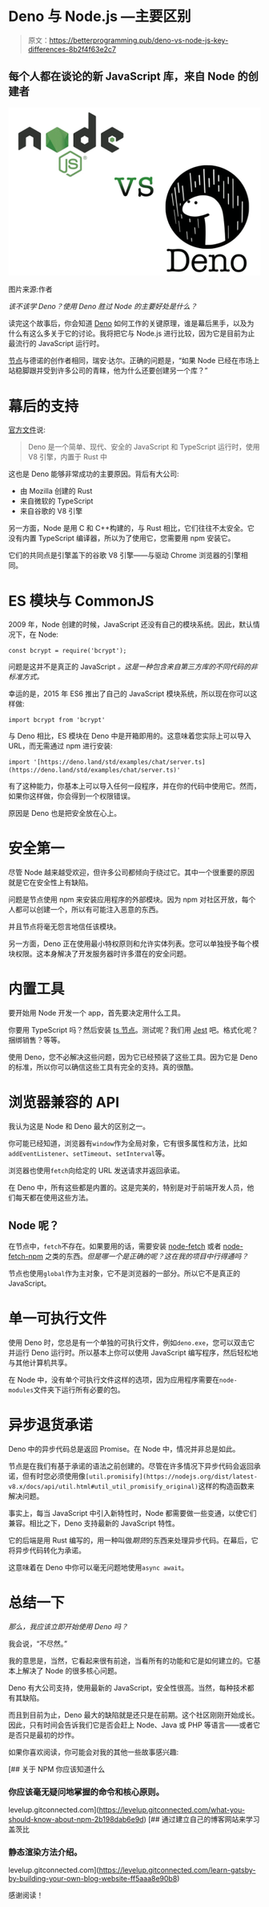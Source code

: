 # Deno 与 Node.js —主要区别

> 原文：<https://betterprogramming.pub/deno-vs-node-js-key-differences-8b2f4f63e2c7>

## 每个人都在谈论的新 JavaScript 库，来自 Node 的创建者

![](img/8101774d6ca614fd620b1b9f4f07833f.png)

图片来源:作者

*该不该学 Deno？使用 Deno 胜过 Node 的主要好处是什么？*

读完这个故事后，你会知道 [Deno](https://deno.land/) 如何工作的关键原理，谁是幕后黑手，以及为什么有这么多关于它的讨论。我将把它与 Node.js 进行比较，因为它是目前为止最流行的 JavaScript 运行时。

[节点](https://nodejs.org/en/)与德诺的创作者相同，瑞安·达尔。正确的问题是，“如果 Node 已经在市场上站稳脚跟并受到许多公司的青睐，他为什么还要创建另一个库？”

# 幕后的支持

[官方文件](https://deno.land/)说:

> Deno 是一个简单、现代、安全的 JavaScript 和 TypeScript 运行时，使用 V8 引擎，内置于 Rust 中

这也是 Deno 能够非常成功的主要原因。背后有大公司:

*   由 Mozilla 创建的 Rust
*   来自微软的 TypeScript
*   来自谷歌的 V8 引擎

另一方面，Node 是用 C 和 C++构建的，与 Rust 相比，它们往往不太安全。它没有内置 TypeScript 编译器，所以为了使用它，您需要用 npm 安装它。

它们的共同点是引擎盖下的谷歌 V8 引擎——与驱动 Chrome 浏览器的引擎相同。

# ES 模块与 CommonJS

2009 年，Node 创建的时候，JavaScript 还没有自己的模块系统。因此，默认情况下，在 Node:

```
const bcrypt = require('bcrypt');
```

问题是这并不是真正的 JavaScript *。这是一种包含来自第三方库的不同代码的非标准方式。*

幸运的是，2015 年 ES6 推出了自己的 JavaScript 模块系统，所以现在你可以这样做:

```
import bcrypt from 'bcrypt'
```

与 Deno 相比，ES 模块在 Deno 中是开箱即用的。这意味着您实际上可以导入 URL，而无需通过 npm 进行安装:

```
import '[https://deno.land/std/examples/chat/server.ts](https://deno.land/std/examples/chat/server.ts)'
```

有了这种能力，你基本上可以导入任何一段程序，并在你的代码中使用它。然而，如果你这样做，你会得到一个权限错误。

原因是 Deno 也是把安全放在心上。

# 安全第一

尽管 Node 越来越受欢迎，但许多公司都倾向于绕过它。其中一个很重要的原因就是它在安全性上有缺陷。

问题是节点使用 npm 来安装应用程序的外部模块。因为 npm 对社区开放，每个人都可以创建一个，所以有可能注入恶意的东西。

并且节点将毫无怨言地信任该模块。

另一方面，Deno 正在使用最小特权原则和允许实体列表。您可以单独授予每个模块权限。这本身解决了开发服务器时许多潜在的安全问题。

# 内置工具

要开始用 Node 开发一个 app，首先要决定用什么工具。

你要用 TypeScript 吗？然后安装 [ts 节点](https://github.com/TypeStrong/ts-node)。测试呢？我们用 [Jest](https://jestjs.io/) 吧。格式化呢？捆绑销售？等等。

使用 Deno，您不必解决这些问题，因为它已经预装了这些工具。因为它是 Deno 的标准，所以你可以确信这些工具有完全的支持。真的很酷。

# 浏览器兼容的 API

我认为这是 Node 和 Deno 最大的区别之一。

你可能已经知道，浏览器有`window`作为全局对象，它有很多属性和方法，比如`addEventListener`、`setTimeout`、`setInterval`等。

浏览器也使用`fetch`向给定的 URL 发送请求并返回承诺。

在 Deno 中，所有这些都是内置的。这是完美的，特别是对于前端开发人员，他们每天都在使用这些方法。

## Node 呢？

在节点中，`fetch`不存在。如果要用的话，需要安装 [node-fetch](https://www.npmjs.com/package/node-fetch) 或者 [node-fetch-npm](https://github.com/npm/node-fetch-npm) 之类的东西。*但是哪一个是正确的呢？这在我的项目中行得通吗？*

节点也使用`global`作为主对象，它不是浏览器的一部分。所以它不是真正的 JavaScript。

# 单一可执行文件

使用 Deno 时，您总是有一个单独的可执行文件，例如`deno.exe`，您可以双击它并运行 Deno 运行时。所以基本上你可以使用 JavaScript 编写程序，然后轻松地与其他计算机共享。

在 Node 中，没有单个可执行文件这样的选项，因为应用程序需要在`node-modules`文件夹下运行所有必要的包。

# 异步退货承诺

Deno 中的异步代码总是返回 Promise。在 Node 中，情况并非总是如此。

节点是在我们有基于承诺的语法之前创建的。尽管在许多情况下异步代码会返回承诺，但有时您必须使用像`[util.promisify](https://nodejs.org/dist/latest-v8.x/docs/api/util.html#util_util_promisify_original)`这样的构造函数来解决问题。

事实上，每当 JavaScript 中引入新特性时，Node 都需要做一些变通，以使它们兼容。相比之下，Deno 支持最新的 JavaScript 特性。

它的后端是用 Rust 编写的，用一种叫做*期货*的东西来处理异步代码。在幕后，它将异步代码转化为承诺。

这意味着在 Deno 中你可以毫无问题地使用`async await`。

# 总结一下

*那么，我应该立即开始使用 Deno 吗？*

我会说，“不尽然。”

我的意思是，当然，它看起来很有前途，当看所有的功能和它是如何建立的。它基本上解决了 Node 的很多核心问题。

Deno 有大公司支持，使用最新的 JavaScript，安全性很高。当然，每种技术都有其缺陷。

而且到目前为止，Deno 最大的缺陷就是还只是在前期。这个社区刚刚开始成长。因此，只有时间会告诉我们它是否会赶上 Node、Java 或 PHP 等语言——或者它是否只是最初的炒作。

如果你喜欢阅读，你可能会对我的其他一些故事感兴趣:

[](https://levelup.gitconnected.com/what-you-should-know-about-npm-2b198dab6e9d) [## 关于 NPM 你应该知道什么

### 你应该毫无疑问地掌握的命令和核心原则。

levelup.gitconnected.com](https://levelup.gitconnected.com/what-you-should-know-about-npm-2b198dab6e9d) [](https://levelup.gitconnected.com/learn-gatsby-by-building-your-own-blog-website-ff5aaa8e90b8) [## 通过建立自己的博客网站来学习盖茨比

### 静态渲染方法介绍。

levelup.gitconnected.com](https://levelup.gitconnected.com/learn-gatsby-by-building-your-own-blog-website-ff5aaa8e90b8) 

感谢阅读！